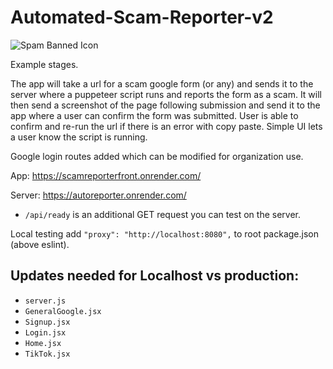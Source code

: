 # Automated-Scam-Reporter-v2

![Spam Banned Icon](https://github.com/AngelLozan/Automated-Scam-Reporter/blob/main/client/src/ban.png?raw=true)

Example stages. 

The app will take a url for a scam google form (or any) and sends it to the server where a puppeteer script runs and reports the form as a scam. It will then send a screenshot of the page following submission and send it to the app where a user can confirm the form was submitted. User is able to confirm and re-run the url if there is an error with copy paste. Simple UI lets a user know the script is running.

Google login routes added which can be modified for organization use.

App: https://scamreporterfront.onrender.com/

Server: https://autoreporter.onrender.com/

- `/api/ready` is an additional GET request you can test on the server. 
  
Local testing add   `"proxy": "http://localhost:8080",` to root package.json (above eslint).

## Updates needed for Localhost vs production:

- `server.js`
- `GeneralGoogle.jsx`
- `Signup.jsx`
- `Login.jsx`
- `Home.jsx`
- `TikTok.jsx`


  


